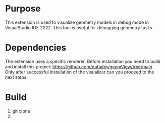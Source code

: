 # Purpose
This extension is used to visualize geometry models in debug mode in VisualStudio IDE 2022.
This tool is useful for debugging geometry tasks.

# Dependencies
The extension uses a specific renderer. Before installation you need to build and install this project:
https://github.com/dafadey/geomView/tree/main
Only after successful installation of the visualizer can you proceed to the next steps.

# Build
1. git clone
2. 
